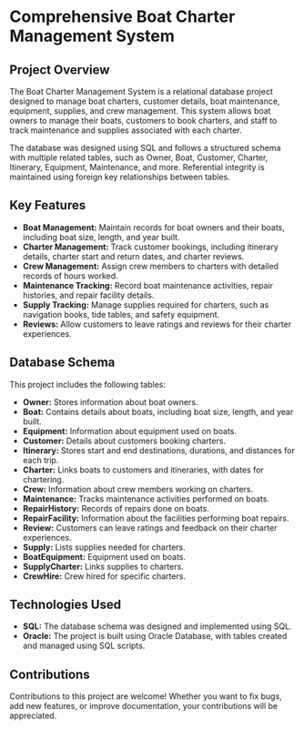# Comprehensive Boat Charter Management System

## Project Overview
The Boat Charter Management System is a relational database project designed to manage boat charters, customer details, boat maintenance, equipment, supplies, and crew management. This system allows boat owners to manage their boats, customers to book charters, and staff to track maintenance and supplies associated with each charter.

The database was designed using SQL and follows a structured schema with multiple related tables, such as Owner, Boat, Customer, Charter, Itinerary, Equipment, Maintenance, and more. Referential integrity is maintained using foreign key relationships between tables.

## Key Features
- **Boat Management:** Maintain records for boat owners and their boats, including boat size, length, and year built.
- **Charter Management:** Track customer bookings, including itinerary details, charter start and return dates, and charter reviews.
- **Crew Management:** Assign crew members to charters with detailed records of hours worked.
- **Maintenance Tracking:** Record boat maintenance activities, repair histories, and repair facility details.
- **Supply Tracking:** Manage supplies required for charters, such as navigation books, tide tables, and safety equipment.
- **Reviews:** Allow customers to leave ratings and reviews for their charter experiences.


## Database Schema
This project includes the following tables:

- **Owner:** Stores information about boat owners.
- **Boat:** Contains details about boats, including boat size, length, and year built.
- **Equipment:** Information about equipment used on boats.
- **Customer:** Details about customers booking charters.
- **Itinerary:** Stores start and end destinations, durations, and distances for each trip.
- **Charter:** Links boats to customers and itineraries, with dates for chartering.
- **Crew:** Information about crew members working on charters.
- **Maintenance:** Tracks maintenance activities performed on boats.
- **RepairHistory:** Records of repairs done on boats.
- **RepairFacility:** Information about the facilities performing boat repairs.
- **Review:** Customers can leave ratings and feedback on their charter experiences.
- **Supply:** Lists supplies needed for charters.
- **BoatEquipment:** Equipment used on boats.
- **SupplyCharter:** Links supplies to charters.
- **CrewHire:** Crew hired for specific charters.

## Technologies Used
- **SQL:** The database schema was designed and implemented using SQL.
- **Oracle:** The project is built using Oracle Database, with tables created and managed using SQL scripts.

## Contributions
Contributions to this project are welcome! Whether you want to fix bugs, add new features, or improve documentation, your contributions will be appreciated.

